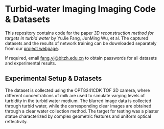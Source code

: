 # Turbid-water Imaging Imaging Code & Datasets

This repository contains code for the paper _3D reconstruction method for targets in turbid water_ by YuJie Fang, JunMing Wu, et al. The captured datasets and the results of network training can be downloaded separately from our [project webpage](https://pan.baidu.com/s/1ZMXK9iy4z83yjjqJIAd9pw).

If required, email fang_yj@bitzh.edu.cn to obtain passwords for all datasets and experimental results.

## Experimental Setup & Datasets
The dataset is collected using the OPT8241CDK TOF 3D camera, where different concentrations of milk are used to simulate varying levels of turbidity in the turbid water medium. The blurred image data is collected through turbid water, while the corresponding clear images are obtained through a clear water collection method. The target for testing was a plaster statue characterized by complex geometric features and uniform optical reflectivity.

